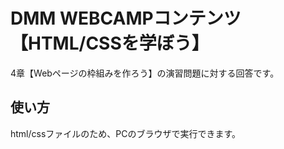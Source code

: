 # DMM WEBCAMPコンテンツ 【HTML/CSSを学ぼう】
4章【Webページの枠組みを作ろう】の演習問題に対する回答です。

## 使い方
html/cssファイルのため、PCのブラウザで実行できます。
